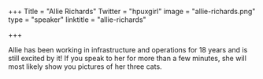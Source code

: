 +++
Title = "Allie Richards"
Twitter = "hpuxgirl"
image = "allie-richards.png"
type = "speaker"
linktitle = "allie-richards"

+++

Allie has been working in infrastructure and operations for 18 years and
is still excited by it! If you speak to her for more than a few minutes,
she will most likely show you pictures of her three cats.
